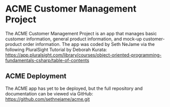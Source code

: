 # ACME Customer Management Project

The ACME Customer Management Project is an app that manages basic customer information, general product information, and mock-up customer-product order information.  The app was coded by Seth NeJame via the following PluralSight Tutorial by Deborah Kurata: https://app.pluralsight.com/library/courses/object-oriented-programming-fundamentals-csharp/table-of-contents

## ACME Deployment

The ACME app has yet to be deployed, but the full repository and documentation can be viewed via GitHub: https://github.com/sethnejame/acme.git